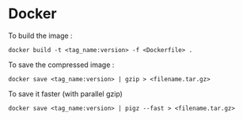 # Docker

To build the image :

```shell
docker build -t <tag_name:version> -f <Dockerfile> .
```

To save the compressed image :

```shell
docker save <tag_name:version> | gzip > <filename.tar.gz>
```

To save it faster (with parallel gzip)

```shell
docker save <tag_name:version> | pigz --fast > <filename.tar.gz>
```